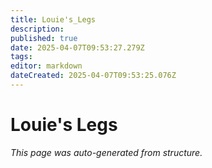 ```yaml
---
title: Louie's_Legs
description: 
published: true
date: 2025-04-07T09:53:27.279Z
tags: 
editor: markdown
dateCreated: 2025-04-07T09:53:25.076Z
---
```


# Louie's Legs

*This page was auto-generated from structure.*
